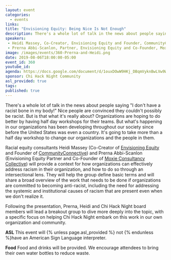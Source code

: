 ```yaml
---
layout: event
categories:
  - events
links:
title: "Envisioning Equity: Being Nice Is Not Enough"
description: There's a whole lot of talk in the news about people saying "I don't have a racist bone in my body!" Nice people are convinced they couldn't possibly be racist. But is that what it's really about? Racial equity consultants Heidi Massey and Prerna Abbi-Scanlon will provide a context for how organizations can effectively address racism in their organization, and how to do so through an intersectional lens.
speakers:
 - Heidi Massey, Co-Creator, Envisioning Equity and Founder, CommunityConnective
 - Prerna Abbi-Scanlon, Partner, Envisioning Equity and Co-Founder, Moxie Consultancy Collective
image: /images/events/360-Prerna-and-Heidi.png
date: 2019-08-06T18:00:00-05:00
event_id: 360
youtube_id:
agenda: https://docs.google.com/document/d/1ouxDOwW9HKj_DBqmVyknBwLVw9Wmuz9eKD0npRMk3QI/edit?usp=sharing
sponsor: Chi Hack Night Community
asl_provided: true
tags:
published: true
---
```


There's a whole lot of talk in the news about people saying "I don't have a racist bone in my body!" Nice people are convinced they couldn't possibly be racist. But is that what it's really about? Organizations are hoping to do better by having half day workshops for their teams. But what's happening in our organizations has been developing throughout our society since before the United States was even a country. It's going to take more than a half day workshop to change our organizations and the people in them. 

Racial equity consultants Heidi Massey (Co-Creator of [Envisioning Equity](https://envisioningequitychi.org/) and Founder of [CommunityConnective](http://communityconnective.com/)) and Prerna Abbi-Scanlon (Envisioning Equity Partner and Co-Founder of [Moxie Consultancy Collective](https://www.moxiecollective.com/)) will provide a context for how organizations can effectively address racism in their organization, and how to do so through an intersectional lens. They will help the group define basic terms and will share a broad overview of the work that needs to be done if organizations are committed to becoming anti-racist, including the need for addressing the systemic and institutional causes of racism that are present even when we don't realize it.

Following the presentation, Prerna, Heidi and Chi Hack Night board members will lead a breakout group to dive more deeply into the topic, with a specific focus on helping Chi Hack Night embark on this work in our own organization and community.


**ASL** This event will {% unless page.asl_provided %} not {% endunless %}have an American Sign Language interpreter.

**Food** Food and drinks will be provided. We encourage attendees to bring their own water bottles to reduce waste.
